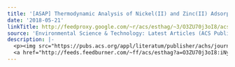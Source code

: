 ```yaml
---
title: '[ASAP] Thermodynamic Analysis of Nickel(II) and Zinc(II) Adsorption to Biochar'
date: '2018-05-21'
linkTitle: http://feedproxy.google.com/~r/acs/esthag/~3/O3ZU70j3oI8/acs.est.7b06261
source: 'Environmental Science & Technology: Latest Articles (ACS Publications)'
description: |-
  <p><img src="https://pubs.acs.org/appl/literatum/publisher/achs/journals/content/esthag/0/esthag.ahead-of-print/acs.est.7b06261/20180521/images/medium/es-2017-062615_0005.gif" alt="TOC Graphic"/></p><div><cite>Environmental Science & Technology</cite></div><div>DOI: 10.1021/acs.est.7b06261</div><div class="feedflare">
  <a href="http://feeds.feedburner.com/~ff/acs/esthag?a=O3ZU70j3oI8:iNymKY7COkg:yIl2AUoC8zA"><img src="http://feeds.feedburner.com/~ff/acs/esthag?d=yIl2AUoC8zA" border="0"></img></a>
---
```

